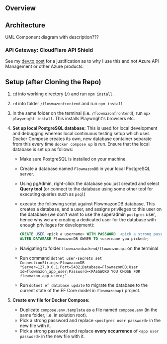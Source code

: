 ## Overview

## Architecture

UML Component diagram with description???

### API Gateway: CloudFlare API Shield

See my [dev.to post]() for a justification as to why I use this and not Azure API Management or other Azure products.

## Setup (after Cloning the Repo)

1. `cd` into working directory (`/`) and run `npm install`.
2. `cd` into folder `/flowmazonfrontend` and run `npm install`
3. In the same folder on the terminal (i.e. `/flowmazonfrontend`), run `npx playwright install`. This installs Playwright's browsers etc.
4. **Set up local PostgreSQL database:** This is used for local development and debugging whereas local continuous testing setup which uses Docker Compose creates its own, new database container separate from this every time `docker compose up` is run. Ensure that the local database is set up as follows:
   - Make sure PostgreSQL is installed on your machine.
   - Create a database named `FlowmazonDB` in your local PostgreSQL server.
   - Using pgAdmin, right-click the database you just created and select **Query tool** (or connect to the database using some other tool for executing queries such as `psql`)
   - execute the following script against FlowmazonDB database. This creates a database, and a user, and assigns privileges to this user on the database (we don't want to use the superadmin `postgres` user, hence why we are creating a dedicated user for the database with enough privileges for development):

     ```sql
     CREATE USER <pick a username> WITH PASSWORD '<pick a strong password>';
     ALTER DATABASE FlowmazonDB OWNER TO <username you picked>;
     ```

   - Navigating to folder `flowmazonbackend/flowmazonapi` on the terminal
   - Run command `dotnet user-secrets set ConnectionStrings:FlowmazonDB "Server=127.0.0.1;Port=5432;Database=FlowmazonDB;User Id=flowmazon_app_user;Password=<PASSWORD YOU CHOSE FOR flowmazon_app_user>;"`
   - Run `dotnet ef database update` to migrate the database to the current state of the EF Core model in `flowmazonapi` project.

5. **Create env file for Docker Compose:**
   - Duplicate `compose.env.template` as a file named `compose.env` (in the same folder, i.e. in solution root).
   - Pick a strong password and replace `<postgres user password>` in the new file with it.
   - Pick a strong password and replace **every occurrence** of `<app user password>` in the new file with it.

